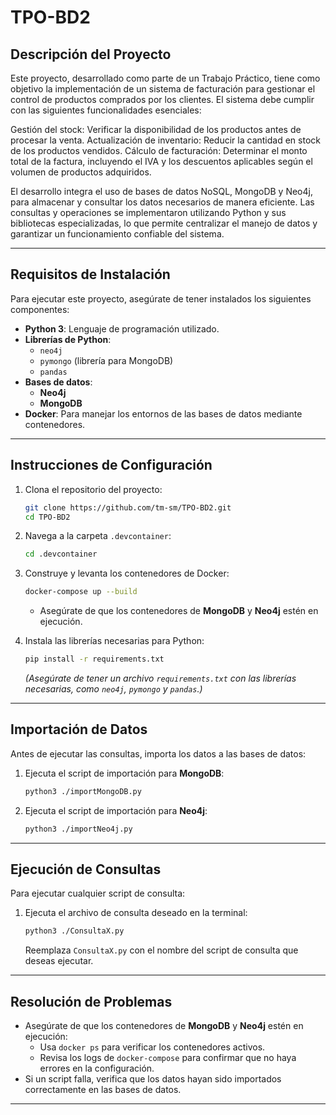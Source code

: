 # TPO-BD2

## Descripción del Proyecto
Este proyecto, desarrollado como parte de un Trabajo Práctico, tiene como objetivo la implementación de un sistema de facturación para gestionar el control de productos comprados por los clientes. El sistema debe cumplir con las siguientes funcionalidades esenciales:

Gestión del stock: Verificar la disponibilidad de los productos antes de procesar la venta.
Actualización de inventario: Reducir la cantidad en stock de los productos vendidos.
Cálculo de facturación: Determinar el monto total de la factura, incluyendo el IVA y los descuentos aplicables según el volumen de productos adquiridos.

El desarrollo integra el uso de bases de datos NoSQL, MongoDB y Neo4j, para almacenar y consultar los datos necesarios de manera eficiente. Las consultas y operaciones se implementaron utilizando Python y sus bibliotecas especializadas, lo que permite centralizar el manejo de datos y garantizar un funcionamiento confiable del sistema.

---

## **Requisitos de Instalación**
Para ejecutar este proyecto, asegúrate de tener instalados los siguientes componentes:

- **Python 3**: Lenguaje de programación utilizado.
- **Librerías de Python**:
  - `neo4j`
  - `pymongo` (librería para MongoDB)
  - `pandas`
- **Bases de datos**:
  - **Neo4j**
  - **MongoDB**
- **Docker**: Para manejar los entornos de las bases de datos mediante contenedores.

---

## **Instrucciones de Configuración**
1. Clona el repositorio del proyecto:
   ```bash
   git clone https://github.com/tm-sm/TPO-BD2.git
   cd TPO-BD2
   ```

2. Navega a la carpeta `.devcontainer`:
   ```bash
   cd .devcontainer
   ```

3. Construye y levanta los contenedores de Docker:
   ```bash
   docker-compose up --build
   ```
   - Asegúrate de que los contenedores de **MongoDB** y **Neo4j** estén en ejecución.

4. Instala las librerías necesarias para Python:
   ```bash
   pip install -r requirements.txt
   ```
   *(Asegúrate de tener un archivo `requirements.txt` con las librerías necesarias, como `neo4j`, `pymongo` y `pandas`.)*

---

## **Importación de Datos**
Antes de ejecutar las consultas, importa los datos a las bases de datos:

1. Ejecuta el script de importación para **MongoDB**:
   ```bash
   python3 ./importMongoDB.py
   ```

2. Ejecuta el script de importación para **Neo4j**:
   ```bash
   python3 ./importNeo4j.py
   ```

---

## **Ejecución de Consultas**
Para ejecutar cualquier script de consulta:

1. Ejecuta el archivo de consulta deseado en la terminal:
   ```bash
   python3 ./ConsultaX.py
   ```
   Reemplaza `ConsultaX.py` con el nombre del script de consulta que deseas ejecutar.

---

## **Resolución de Problemas**
- Asegúrate de que los contenedores de **MongoDB** y **Neo4j** estén en ejecución:
  - Usa `docker ps` para verificar los contenedores activos.
  - Revisa los logs de `docker-compose` para confirmar que no haya errores en la configuración.
- Si un script falla, verifica que los datos hayan sido importados correctamente en las bases de datos.

---
